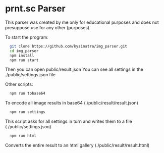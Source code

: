 # prnt.sc Parser

This parser was created by me only for educational purposes
and does not presuppose use for any other (purposes).

To start the program:

```sh
  git clone https://github.com/kyzinatra/img_parser.git
  cd img_parser
  npm install
  npm run start
```

Then you can open public/result.json
You can see all settings in the ./public/settings.json file


Other scripts:

```sh
  npm run tobase64
```

To encode all image results in base64 (./public/result/result.json)


```sh
  npm run settings
```

This script asks for all settings in turn and writes them to a file (./public/settings.json)


```sh
  npm run html
```

Converts the entire result to an html gallery (./public/result/result.html)
